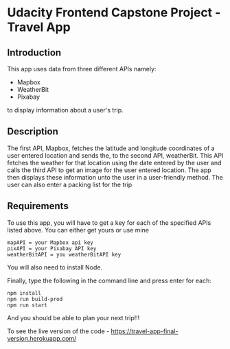 # Udacity Frontend Capstone Project - Travel App

## Introduction
This app uses data from three different APIs namely:
- Mapbox 
- WeatherBit
- Pixabay

to display information about a user's trip.

## Description
The first API, Mapbox, fetches the latitude and longitude coordinates of a user entered location and sends the, to the second API, weatherBit. This API fetches the weather for that location using the date entered by the user and calls the third API to get an image for the user entered location. The app then displays these information unto the user in a user-friendly method. The user can also enter a packing list for the trip

## Requirements
To use this app, you will have to get a key for each of the specified APIs listed above. You can either get yours or use mine
```
mapAPI = your Mapbox api key
pixAPI = your Pixabay API key
weatherBitAPI = you weatherBitAPI key
```
You will also need to install Node.

Finally, type the following in the command line and press enter for each:
```
npm install
npm run build-prod
npm run start
```
And you should be able to plan your next trip!!!

To see the live version of the code - https://travel-app-final-version.herokuapp.com/
